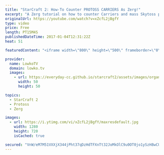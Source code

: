```yaml
---
title: "StarCraft 2: How-To Counter PROTOSS CARRIERS As Zerg!"
excerpt: "A Zerg tutorial on how to counter Carriers and mass Skytoss play. Subscribe for more videos: http://lowko.tv/youtube More StarCraft 2 guides: https://goo.gl/CE3Hx5  Ever since the recent balance changes to StarCraft 2's multiplayer, the Zerg versus Protoss match-up has changed. Where as in the past it"
originalUrl: https://youtube.com/watch?v=xZcfL2jBgfY
type: video
price: Free
length: PT15M4S
publishedDateTime: 2017-01-04T12:31:22Z
heat: 51

featuredContent: "<iframe width=\"800\" height=\"500\" frameborder=\"0\" src=\"https://www.youtube.com/embed/xZcfL2jBgfY\" allow=\"accelerometer; autoplay; encrypted-media; gyroscope; picture-in-picture\" allowfullscreen></iframe>"

provider:
  name: LowkoTV
  domain: lowko.tv
  images:
    - url: https://everyday-cc.github.io/starcraft2/assets/images/organizations/lowko.tv-50x50.jpg
      width: 50
      height: 50

topics:
  - StarCraft 2
  - Protoss
  - Zerg

images:
  - url: https://i.ytimg.com/vi/xZcfL2jBgfY/maxresdefault.jpg
    width: 1280
    height: 720
    isCached: true

secured: "VnW/eM7M51VXXjX344jPht37qDzHdTFXnTt32JoMkOlC9u0OT0jo1ySzH8wCURJzlD6SGVKcbc+dJ4eYNBsrujR450RUOUyHtWWYEwQElcVcFkq79LyazEqvKLgGfF/U9MKrOFrn6f4t8jR1uaf5wYn5psQ1/h1OqQYXatCDZLsHFm1NPphi1cLqYu2NYKwqNHc+HasVEHkLWVjCmcBdJblhDNw6IWsv27VoKXbADf/In7iDkxet8wwCS6+anR/nly8iNUGPSe7zo86D956c/jHgjJbg6lnSxIcmWkWFIMNY5GHfZ/kHxvspyreFbWUUxKKNpwwD33Z9wfAHwIQ7962R0guqXYrzVWf5nPbOUfIG2eKTgVYMNkidomet7KN7Zx9W9Ewv8Y/kuZ4O6NjiZ7WvtAjFk8QPy23ZCW/kcihPmiSJ+wkok0we4v74Mz86;yYirAAeek0KcEpf7N6BaDg=="
---
```


